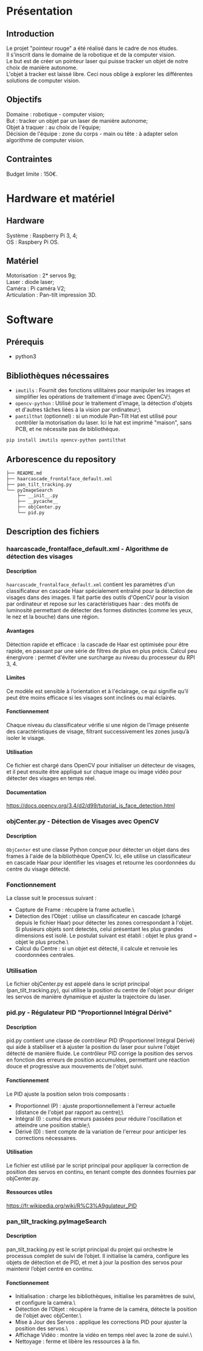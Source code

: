 # Présentation

## Introduction
Le projet "pointeur rouge" a été réalisé dans le cadre de nos études.\
Il s'inscrit dans le domaine de la robotique et de la computer vision.\
Le but est de créer un pointeur laser qui puisse tracker un objet de notre choix
de manière autonome.\
L'objet à tracker est laissé libre. Ceci nous oblige à explorer les
différentes solutions de computer vision.

## Objectifs
Domaine : robotique - computer vision;\
But : tracker un objet par un laser de manière autonome;\
Objet à traquer : au choix de l'équipe;\
Décision de l'équipe : zone du corps - main ou tête : à adapter selon algorithme
de computer vision.

## Contraintes
Budget limite : 150€.

# Hardware et matériel

## Hardware
Système : Raspberry Pi 3, 4;\
OS : Raspbery Pi OS.

## Matériel
Motorisation : 2* servos 9g;\
Laser : diode laser;\
Caméra : Pi caméra V2;\
Articulation : Pan-tilt impression 3D.

# Software

## Prérequis
- python3

## Bibliothèques nécessaires
- `imutils` : Fournit des fonctions utilitaires pour manipuler les images et simplifier les opérations de traitement d'image avec OpenCV;\
- `opencv-python` : Utilisé pour le traitement d'image, la détection d'objets et d'autres tâches liées à la vision par ordinateur;\
- `pantilthat` (optionnel) : si un module Pan-Tilt Hat est utilisé pour contrôler la motorisation du laser. Ici le hat est imprimé "maison", sans PCB, et ne nécessite pas de bibliothèque.
 
```bash
pip install imutils opencv-python pantilthat
```

## Arborescence du repository
```bash
├── README.md
├── haarcascade_frontalface_default.xml
├── pan_tilt_tracking.py
└── pyImageSearch
    ├── __init__.py
    ├── __pycache__
    ├── objCenter.py
    └── pid.py
```

## Description des fichiers

### haarcascade_frontalface_default.xml - Algorithme de détection des visages
#### Description
`haarcascade_frontalface_default.xml` contient les paramètres d'un classificateur en cascade Haar spécialement entraîné pour la détection de visages dans des images. Il fait partie des outils d'OpenCV pour la vision par ordinateur et repose sur les caractéristiques haar : des motifs de luminosité permettant de détecter des formes distinctes (comme les yeux, le nez et la bouche) dans une région.

#### Avantages
Détection rapide et efficace : la cascade de Haar est optimisée pour être rapide, en passant par une série de filtres de plus en plus précis.
Calcul peu énergivore : permet d'éviter une surcharge au niveau du processeur
du RPI 3, 4.

#### Limites
Ce modèle est sensible à l’orientation et à l'éclairage, ce qui signifie qu’il peut être moins efficace si les visages sont inclinés ou mal éclairés.

#### Fonctionnement
Chaque niveau du classificateur vérifie si une région de l’image présente des caractéristiques de visage, filtrant successivement les zones jusqu’à isoler le visage.

#### Utilisation
Ce fichier est chargé dans OpenCV pour initialiser un détecteur de visages, et il peut ensuite être appliqué sur chaque image ou image vidéo pour détecter des visages en temps réel.

#### Documentation
https://docs.opencv.org/3.4/d2/d99/tutorial_js_face_detection.html

### objCenter.py - Détection de Visages avec OpenCV
#### Description
`ObjCenter` est une classe Python conçue pour détecter un objet dans des frames à l'aide de la bibliothèque OpenCV. Ici, elle utilise un classificateur en cascade Haar pour identifier les visages et retourne les coordonnées du centre du visage détecté.

### Fonctionnement 
La classe suit le processus suivant :
- Capture de Frame : récupère la frame actuelle.\
- Détection des l’Objet : utilise un classificateur en cascade (chargé depuis le fichier Haar) pour détecter les zones correspondant à l'objet. Si plusieurs objets sont detectés, celui présentant les plus grandes dimensions est isolé. Le postulat suivant est établi : objet le plus grand = objet le plus proche.\
- Calcul du Centre : si un objet est détecté, il calcule et renvoie les coordonnées centrales.

### Utilisation
Le fichier objCenter.py est appelé dans le script principal (pan_tilt_tracking.py), qui utilise la position du centre de l'objet pour diriger les servos de manière dynamique et ajuster la trajectoire du laser.

### pid.py - Régulateur PID "Proportionnel Intégral Dérivé"
#### Description
pid.py contient une classe de contrôleur PID (Proportionnel Intégral Dérivé) qui aide à stabiliser et à ajuster la position du laser pour suivre l'objet détecté de manière fluide. Le contrôleur PID corrige la position des servos en fonction des erreurs de position accumulées, permettant une réaction douce et progressive aux mouvements de l'objet suivi.

#### Fonctionnement
Le PID ajuste la position selon trois composants :
- Proportionnel (P) : ajuste proportionnellement à l'erreur actuelle (distance de l'objet par rapport au centre);\
- Intégral (I) : cumul des erreurs passées pour réduire l'oscillation et atteindre une position stable;\
- Dérivé (D) : tient compte de la variation de l'erreur pour anticiper les corrections nécessaires.

#### Utilisation
Le fichier est utilisé par le script principal pour appliquer la correction de position des servos en continu, en tenant compte des données fournies par objCenter.py.

#### Ressources utiles
https://fr.wikipedia.org/wiki/R%C3%A9gulateur_PID

### pan_tilt_tracking.pyImageSearch
#### Description
pan_tilt_tracking.py est le script principal du projet qui orchestre le processus complet de suivi de l’objet. Il initialise la caméra, configure les objets de détection et de PID, et met à jour la position des servos pour maintenir l’objet centré en continu.

#### Fonctionnement

- Initialisation : charge les bibliothèques, initialise les paramètres de suivi, et configure la caméra.\
- Détection de l’Objet : récupère la frame de la caméra, détecte la position de l'objet avec objCenter.\
- Mise à Jour des Servos : applique les corrections PID pour ajuster la position des servos.\
- Affichage Vidéo : montre la vidéo en temps réel avec la zone de suivi.\
- Nettoyage : ferme et libère les ressources à la fin.
